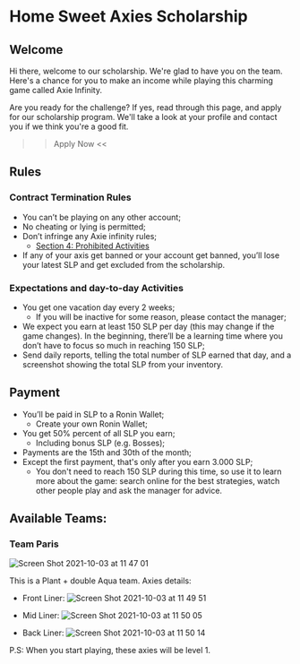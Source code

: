 # Home Sweet Axies Scholarship


## Welcome
Hi there, welcome to our scholarship. We're glad to have you on the team. Here's a chance for you to make an income while playing this charming game called Axie Infinity.

Are you ready for the challenge? If yes, read through this page, and apply for our scholarship program. We'll take a look at your profile and contact you if we think you're a good fit.

>> Apply Now <<

## Rules

### Contract Termination Rules
- You can’t be playing on any other account;
- No cheating or lying is permitted;
- Don’t infringe any Axie infinity rules;
  - [Section 4: Prohibited Activities](https://axieinfinity.com/terms/)
- If any of your axis get banned or your account get banned, you’ll lose your latest SLP and get excluded from the scholarship.

### Expectations and day-to-day Activities
- You get one vacation day every 2 weeks;
  - If you will be inactive for some reason, please contact the manager;
- We expect you earn at least 150 SLP per day (this may change if the game changes). In the beginning, there’ll be a learning time where you don’t have to focus so much in reaching 150 SLP;
- Send daily reports, telling the total number of SLP earned that day, and a screenshot showing the total SLP from your inventory.

## Payment
- You’ll be paid in SLP to a Ronin Wallet;
  - Create your own Ronin Wallet;
- You get 50% percent of all SLP you earn;
  - Including bonus SLP (e.g. Bosses);
- Payments are the 15th and 30th of the month;
- Except the first payment, that's only after you earn 3.000 SLP;
  - You don't need to reach 150 SLP during this time, so use it to learn more about the game: search online for the best strategies, watch other people play and ask the manager for advice.

## Available Teams:

### Team Paris

![Screen Shot 2021-10-03 at 11 47 01](https://user-images.githubusercontent.com/1504544/135750289-75d9b5d6-052f-49cb-8d96-60d5ae51a5a7.png)

This is a Plant + double Aqua team. Axies details:

- Front Liner:
![Screen Shot 2021-10-03 at 11 49 51](https://user-images.githubusercontent.com/1504544/135750423-3e9bb2eb-e8e8-4ac3-b79a-e18afe74c06e.png)

- Mid Liner:
 ![Screen Shot 2021-10-03 at 11 50 05](https://user-images.githubusercontent.com/1504544/135750432-b512b536-32e0-40aa-8822-25eb3a691503.png)

- Back Liner:
 ![Screen Shot 2021-10-03 at 11 50 14](https://user-images.githubusercontent.com/1504544/135750441-b1024e4c-1bbf-41da-b241-6ede0e609817.png)


P.S: When you start playing, these axies will be level 1.

